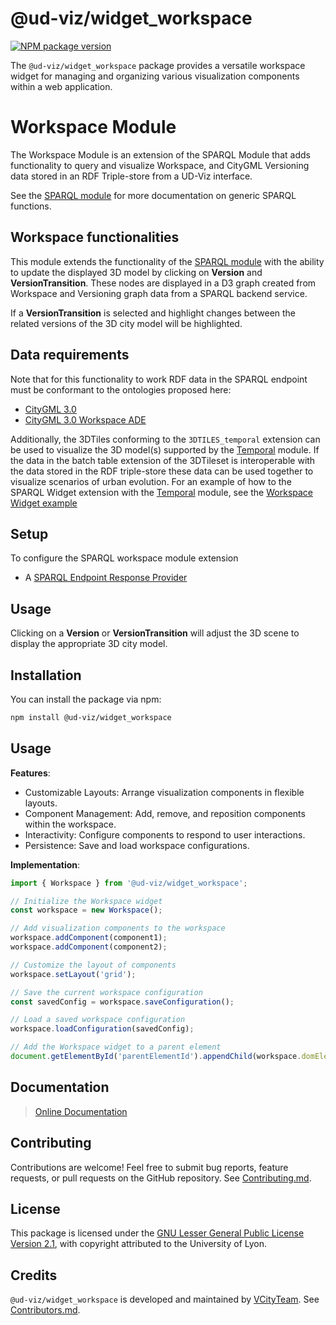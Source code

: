 # @ud-viz/widget_workspace

[![NPM package version](https://badgen.net/npm/v/@ud-viz/widget_workspace)](https://npmjs.com/package/@ud-viz/widget_workspace)

The `@ud-viz/widget_workspace` package provides a versatile workspace widget for managing and organizing various visualization components within a web application.

# Workspace Module

The Workspace Module is an extension of the SPARQL Module that adds functionality to query and visualize Workspace, and CityGML Versioning data stored in an RDF Triple-store from a UD-Viz interface.

See the [SPARQL module](../widget_sparql/Readme.md) for more documentation on generic SPARQL functions.

## Workspace functionalities
This module extends the functionality of the [SPARQL module](../widget_sparql/Readme.md) with the ability to update the displayed 3D model by clicking on **Version** and **VersionTransition**. These nodes are displayed in a D3 graph created from Workspace and Versioning graph data from a SPARQL backend service.

If a **VersionTransition** is selected and highlight changes between the related versions of the 3D city model will be highlighted.

## Data requirements
Note that for this functionality to work RDF data in the SPARQL endpoint must be conformant to the ontologies proposed here:
- [CityGML 3.0](https://dataset-dl.liris.cnrs.fr/rdf-owl-urban-data-ontologies/Ontologies/CityGML/3.0/)
- [CityGML 3.0 Workspace ADE](https://dataset-dl.liris.cnrs.fr/rdf-owl-urban-data-ontologies/Ontologies/Workspace/3.0/)

Additionally, the 3DTiles conforming to the `3DTILES_temporal` extension can be used to visualize the 3D model(s) supported by the [Temporal](../extensions_3d_tiles_temporal/Readme.md) module.
If the data in the batch table extension of the 3DTileset is interoperable with the data stored in the RDF triple-store these data can be used together to visualize scenarios of urban evolution.
For an example of how to the SPARQL Widget extension with the [Temporal](../extensions_3d_tiles_temporal/Readme.md) module, see the [Workspace Widget example](../../examples/widget_workspace.html)

## Setup
To configure the SPARQL workspace module extension
- A [SPARQL Endpoint Response Provider](../widget_sparql/src/service/SparqlEndpointResponseProvider.js)

## Usage
Clicking on a **Version** or **VersionTransition** will adjust the 3D scene to display the appropriate 3D city model.

## Installation

You can install the package via npm:

```bash
npm install @ud-viz/widget_workspace
```

## Usage

**Features**:

- Customizable Layouts: Arrange visualization components in flexible layouts.
- Component Management: Add, remove, and reposition components within the workspace.
- Interactivity: Configure components to respond to user interactions.
- Persistence: Save and load workspace configurations.

**Implementation**:

```javascript
import { Workspace } from '@ud-viz/widget_workspace';

// Initialize the Workspace widget
const workspace = new Workspace();

// Add visualization components to the workspace
workspace.addComponent(component1);
workspace.addComponent(component2);

// Customize the layout of components
workspace.setLayout('grid');

// Save the current workspace configuration
const savedConfig = workspace.saveConfiguration();

// Load a saved workspace configuration
workspace.loadConfiguration(savedConfig);

// Add the Workspace widget to a parent element
document.getElementById('parentElementId').appendChild(workspace.domElement);
```

## Documentation

> [Online Documentation](https://vcityteam.github.io/UD-Viz/html/widget_workspace/)

## Contributing

Contributions are welcome! Feel free to submit bug reports, feature requests, or pull requests on the GitHub repository. See [Contributing.md](https://github.com/VCityTeam/UD-Viz/blob/master/docs/static/Contributing.md).

## License

This package is licensed under the [GNU Lesser General Public License Version 2.1](https://github.com/VCityTeam/UD-Viz/blob/master/LICENSE.md), with copyright attributed to the University of Lyon.

## Credits

`@ud-viz/widget_workspace` is developed and maintained by [VCityTeam](https://github.com/VCityTeam). See [Contributors.md](https://github.com/VCityTeam/UD-Viz/blob/master/docs/static/Contributors.md).